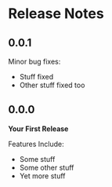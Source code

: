 # Release Notes

## 0.0.1
Minor bug fixes:

* Stuff fixed
* Other stuff fixed too

## 0.0.0
**Your First Release**

Features Include:

* Some stuff
* Some other stuff
* Yet more stuff
